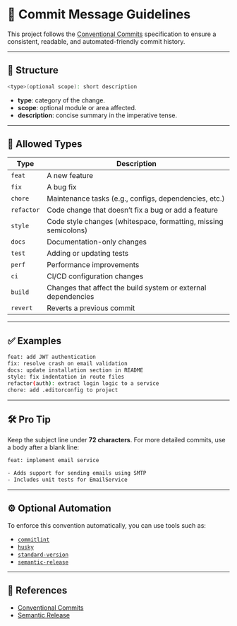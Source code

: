 # 💾 Commit Message Guidelines

This project follows the [Conventional Commits](https://www.conventionalcommits.org/en/v1.0.0/) specification to ensure a consistent, readable, and automated-friendly commit history.

---

## 🧱 Structure

```bash
<type>(optional scope): short description
```

- **type**: category of the change.
- **scope**: optional module or area affected.
- **description**: concise summary in the imperative tense.

---

## 🍿 Allowed Types

| Type       | Description                                                     |
| ---------- | --------------------------------------------------------------- |
| `feat`     | A new feature                                                   |
| `fix`      | A bug fix                                                       |
| `chore`    | Maintenance tasks (e.g., configs, dependencies, etc.)           |
| `refactor` | Code change that doesn’t fix a bug or add a feature             |
| `style`    | Code style changes (whitespace, formatting, missing semicolons) |
| `docs`     | Documentation-only changes                                      |
| `test`     | Adding or updating tests                                        |
| `perf`     | Performance improvements                                        |
| `ci`       | CI/CD configuration changes                                     |
| `build`    | Changes that affect the build system or external dependencies   |
| `revert`   | Reverts a previous commit                                       |

---

## ✅ Examples

```bash
feat: add JWT authentication
fix: resolve crash on email validation
docs: update installation section in README
style: fix indentation in route files
refactor(auth): extract login logic to a service
chore: add .editorconfig to project
```

---

## 🛠️ Pro Tip

Keep the subject line under **72 characters**. For more detailed commits, use a body after a blank line:

```bash
feat: implement email service

- Adds support for sending emails using SMTP
- Includes unit tests for EmailService
```

---

## ⚙️ Optional Automation

To enforce this convention automatically, you can use tools such as:

- [`commitlint`](https://commitlint.js.org/)
- [`husky`](https://typicode.github.io/husky/)
- [`standard-version`](https://github.com/conventional-changelog/standard-version)
- [`semantic-release`](https://semantic-release.gitbook.io/)

---

## 🔗 References

- [Conventional Commits](https://www.conventionalcommits.org/)
- [Semantic Release](https://semantic-release.gitbook.io/semantic-release/)

